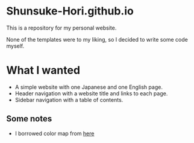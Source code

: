 # Shunsuke-Hori.github.io
This is a repository for my personal website.

None of the templates were to my liking, so I decided to write some code myself.

# What I wanted
- A simple website with one Japanese and one English page.
- Header navigation with a website title and links to each page.
- Sidebar navigation with a table of contents.

## Some notes
- I borrowed color map from [here](https://colorhunt.co/palette/222831393e46d65a31eeeeee)
